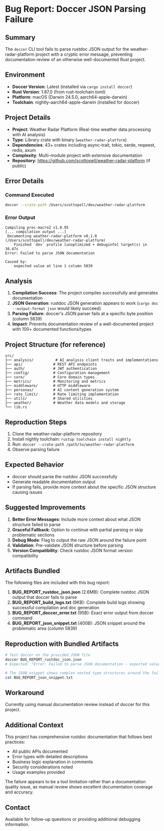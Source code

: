 # Bug Report: Doccer JSON Parsing Failure

## Summary
The `doccer` CLI tool fails to parse rustdoc JSON output for the weather-radar-platform project with a cryptic error message, preventing documentation review of an otherwise well-documented Rust project.

## Environment
- **Doccer Version**: Latest (installed via `cargo install doccer`)
- **Rust Version**: 1.87.0 (from rust-toolchain.toml)
- **Platform**: macOS (Darwin 24.5.0, aarch64-apple-darwin)
- **Toolchain**: nightly-aarch64-apple-darwin (installed for doccer)

## Project Details
- **Project**: Weather Radar Platform (Real-time weather data processing with AI analysis)
- **Type**: Library crate with binary (`weather-radar-platform`)
- **Dependencies**: 43+ crates including async-trait, tokio, serde, reqwest, redis, axum
- **Complexity**: Multi-module project with extensive documentation
- **Repository**: https://github.com/scottopell/weather-radar-platform (if public)

## Error Details
### Command Executed
```bash
doccer --crate-path /Users/scottopell/dev/weather-radar-platform
```

### Error Output
```
Compiling proc-macro2 v1.0.95
[... compilation output ...]
 Documenting weather-radar-platform v0.1.0 (/Users/scottopell/dev/weather-radar-platform)
    Finished `dev` profile [unoptimized + debuginfo] target(s) in 30.47s
Error: Failed to parse JSON documentation

Caused by:
    expected value at line 1 column 5839
```

## Analysis
1. **Compilation Success**: The project compiles successfully and generates documentation
2. **JSON Generation**: rustdoc JSON generation appears to work (`cargo doc --output-format json` would likely succeed)
3. **Parsing Failure**: doccer's JSON parser fails at a specific byte position (column 5839)
4. **Impact**: Prevents documentation review of a well-documented project with 100+ documented functions/types

## Project Structure (for reference)
```
src/
├── analysis/          # AI analysis client traits and implementations
├── api/              # REST API endpoints  
├── auth/             # JWT authentication
├── config/           # Configuration management
├── core/             # Core domain types
├── metrics/          # Monitoring and metrics
├── middleware/       # HTTP middleware
├── personas/         # AI content generation system
├── rate_limit/       # Rate limiting implementation
├── utils/            # Shared utilities
├── weather/          # Weather data models and storage
└── lib.rs
```

## Reproduction Steps
1. Clone the weather-radar-platform repository
2. Install nightly toolchain: `rustup toolchain install nightly`
3. Run: `doccer --crate-path /path/to/weather-radar-platform`
4. Observe parsing failure

## Expected Behavior
- doccer should parse the rustdoc JSON successfully
- Generate readable documentation output
- If parsing fails, provide more context about the specific JSON structure causing issues

## Suggested Improvements
1. **Better Error Messages**: Include more context about what JSON structure failed to parse
2. **Graceful Fallback**: Option to continue with partial parsing or skip problematic sections
3. **Debug Mode**: Flag to output the raw JSON around the failure point
4. **Validation**: Pre-validate JSON structure before parsing
5. **Version Compatibility**: Check rustdoc JSON format version compatibility

## Artifacts Bundled
The following files are included with this bug report:

1. **BUG_REPORT_rustdoc_json.json** (2.6MB): Complete rustdoc JSON output that doccer fails to parse
2. **BUG_REPORT_build_logs.txt** (9KB): Complete build logs showing successful compilation and doc generation
3. **BUG_REPORT_doccer_error.txt** (95B): Exact error output from doccer command
4. **BUG_REPORT_json_snippet.txt** (400B): JSON snippet around the problematic area (column 5839)

## Reproduction with Bundled Artifacts
```bash
# Test doccer on the provided JSON file
doccer BUG_REPORT_rustdoc_json.json
# Expected: "Error: Failed to parse JSON documentation - expected value at line 1 column 5839"

# The JSON snippet shows complex nested type structures around the failure point
cat BUG_REPORT_json_snippet.txt
```

## Workaround
Currently using manual documentation review instead of doccer for this project.

## Additional Context
This project has comprehensive rustdoc documentation that follows best practices:
- All public APIs documented
- Error types with detailed descriptions
- Business logic explanation in comments
- Security considerations noted
- Usage examples provided

The failure appears to be a tool limitation rather than a documentation quality issue, as manual review shows excellent documentation coverage and accuracy.

## Contact
Available for follow-up questions or providing additional debugging information.
